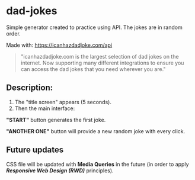 # dad-jokes

Simple generator created to practice using API. 
The jokes are in random order.

Made with: https://icanhazdadjoke.com/api 
> "icanhazdadjoke.com is the largest selection of dad jokes on the internet. Now supporting many different integrations to ensure you can access the dad jokes that you need wherever you are."

## Description:
1. The "title screen" appears (5 seconds).
2. Then the main interface: 

**"START"** button generates the first joke.

**"ANOTHER ONE"** button will provide a new random joke with every click.

## Future updates
CSS file will be updated with **Media Queries** in the future (in order to apply ***Responsive Web Design (RWD)*** principles). 

